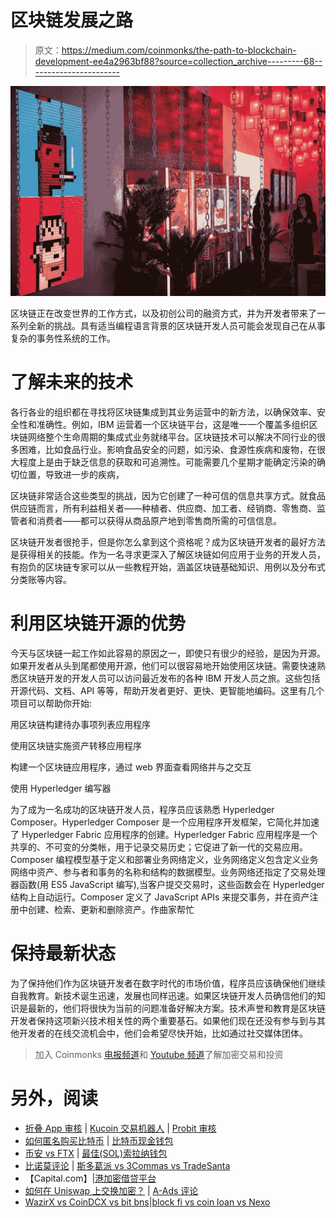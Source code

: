 # 区块链发展之路

> 原文：<https://medium.com/coinmonks/the-path-to-blockchain-development-ee4a2963bf88?source=collection_archive---------68----------------------->

![](img/67e936dd5d68485948d5d1783a5a0a14.png)

区块链正在改变世界的工作方式，以及初创公司的融资方式，并为开发者带来了一系列全新的挑战。具有适当编程语言背景的区块链开发人员可能会发现自己在从事复杂的事务性系统的工作。

# 了解未来的技术

各行各业的组织都在寻找将区块链集成到其业务运营中的新方法，以确保效率、安全性和准确性。例如，IBM 运营着一个区块链平台，这是唯一一个覆盖多组织区块链网络整个生命周期的集成式业务就绪平台。区块链技术可以解决不同行业的很多困难，比如食品行业。影响食品安全的问题，如污染、食源性疾病和废物，在很大程度上是由于缺乏信息的获取和可追溯性。可能需要几个星期才能确定污染的确切位置，导致进一步的疾病，

区块链非常适合这些类型的挑战，因为它创建了一种可信的信息共享方式。就食品供应链而言，所有利益相关者——种植者、供应商、加工者、经销商、零售商、监管者和消费者——都可以获得从商品原产地到零售商所需的可信信息。

区块链开发者很抢手，但是你怎么拿到这个资格呢？成为区块链开发者的最好方法是获得相关的技能。作为一名寻求更深入了解区块链如何应用于业务的开发人员，有抱负的区块链专家可以从一些教程开始，涵盖区块链基础知识、用例以及分布式分类账等内容。

# 利用区块链开源的优势

今天与区块链一起工作如此容易的原因之一，即使只有很少的经验，是因为开源。如果开发者从头到尾都使用开源，他们可以很容易地开始使用区块链。需要快速熟悉区块链开发的开发人员可以访问最近发布的各种 IBM 开发人员之旅。这些包括开源代码、文档、API 等等，帮助开发者更好、更快、更智能地编码。这里有几个项目可以帮助你开始:

用区块链构建待办事项列表应用程序

使用区块链实施资产转移应用程序

构建一个区块链应用程序，通过 web 界面查看网络并与之交互

使用 Hyperledger 编写器

为了成为一名成功的区块链开发人员，程序员应该熟悉 Hyperledger Composer。Hyperledger Composer 是一个应用程序开发框架，它简化并加速了 Hyperledger Fabric 应用程序的创建。Hyperledger Fabric 应用程序是一个共享的、不可变的分类帐，用于记录交易历史；它促进了新一代的交易应用。Composer 编程模型基于定义和部署业务网络定义，业务网络定义包含定义业务网络中资产、参与者和事务的名称和结构的数据模型。业务网络还指定了交易处理器函数(用 ES5 JavaScript 编写),当客户提交交易时，这些函数会在 Hyperledger 结构上自动运行。Composer 定义了 JavaScript APIs 来提交事务，并在资产注册中创建、检索、更新和删除资产。作曲家帮忙

# 保持最新状态

为了保持他们作为区块链开发者在数字时代的市场价值，程序员应该确保他们继续自我教育。新技术诞生迅速，发展也同样迅速。如果区块链开发人员确信他们的知识是最新的，他们将很快为当前的问题准备好解决方案。技术声誉和教育是区块链开发者保持这项新兴技术相关性的两个重要基石。如果他们现在还没有参与到与其他开发者的在线交流机会中，他们会希望尽快开始，比如通过社交媒体团体。

> 加入 Coinmonks [电报频道](https://t.me/coincodecap)和 [Youtube 频道](https://www.youtube.com/c/coinmonks/videos)了解加密交易和投资

# 另外，阅读

*   [折叠 App 审核](https://coincodecap.com/fold-app-review) | [Kucoin 交易机器人](/coinmonks/kucoin-trading-bot-automate-your-trades-8cf0ca2138e0) | [Probit 审核](https://coincodecap.com/probit-review)
*   [如何匿名购买比特币](https://coincodecap.com/buy-bitcoin-anonymously) | [比特币现金钱包](https://coincodecap.com/bitcoin-cash-wallets)
*   [币安 vs FTX](https://coincodecap.com/binance-vs-ftx) | [最佳(SOL)索拉纳钱包](https://coincodecap.com/solana-wallets)
*   [比诺莫评论](https://coincodecap.com/binomo-review) | [斯多葛派 vs 3Commas vs TradeSanta](https://coincodecap.com/stoic-vs-3commas-vs-tradesanta)
*   【Capital.com】|[港加密借贷平台](https://coincodecap.com/crypto-lending-hong-kong)
*   [如何在 Uniswap 上交换加密？](https://coincodecap.com/swap-crypto-on-uniswap) | [A-Ads 评论](https://coincodecap.com/a-ads-review)
*   [WazirX vs CoinDCX vs bit bns](/coinmonks/wazirx-vs-coindcx-vs-bitbns-149f4f19a2f1)|[block fi vs coin loan vs Nexo](/coinmonks/blockfi-vs-coinloan-vs-nexo-cb624635230d)
